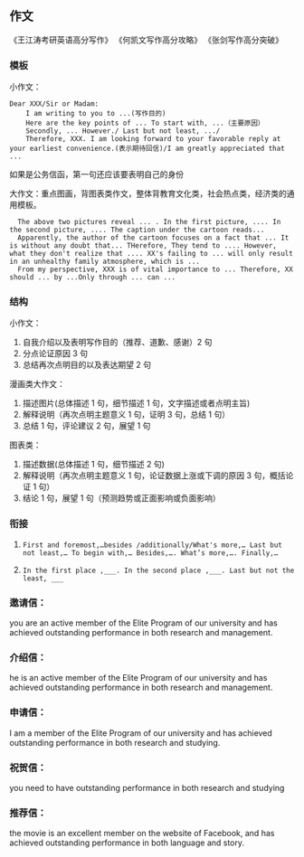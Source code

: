 ## 作文

《王江涛考研英语高分写作》
《何凯文写作高分攻略》
《张剑写作高分突破》

### 模板

小作文：

```
Dear XXX/Sir or Madam:
    I am writing to you to ...(写作目的)
    Here are the key points of ... To start with, ...（主要原因）
    Secondly, ... However./ Last but not least, .../
    Therefore, XXX. I am looking forward to your favorable reply at your earliest convenience.(表示期待回信)/I am greatly appreciated that ...

```

如果是公务信函，第一句还应该要表明自己的身份

大作文：重点图画，背图表类作文，整体背教育文化类，社会热点类，经济类的通用模板。

```
  The above two pictures reveal ... . In the first picture, .... In the second picture, .... The caption under the cartoon reads...
  Apparently, the author of the cartoon focuses on a fact that ... It is without any doubt that... THerefore, They tend to .... However, what they don't realize that .... XX's failing to ... will only result in an unhealthy family atmosphere, which is ...
  From my perspective, XXX is of vital importance to ... Therefore, XX should ... by ...Only through ... can ...
```

### 结构

小作文：

1. 自我介绍以及表明写作目的（推荐、道歉、感谢）2 句
2. 分点论证原因 3 句
3. 总结再次点明目的以及表达期望 2 句

漫画类大作文：

1. 描述图片(总体描述 1 句，细节描述 1 句，文字描述或者点明主旨)
2. 解释说明（再次点明主题意义 1 句，证明 3 句，总结 1 句）
3. 总结 1 句，评论建议 2 句，展望 1 句

图表类：

1. 描述数据(总体描述 1 句，细节描述 2 句)
1. 解释说明（再次点明主题意义 1 句，论证数据上涨或下调的原因 3 句，概括论证 1 句）
1. 结论 1 句，展望 1 句（预测趋势或正面影响或负面影响）

### 衔接

1. `First and foremost,…besides /additionally/What's more,… Last but not least,… To begin with,… Besides,…. What’s more,…. Finally,…`

2. `In the first place ,___. In the second place ,___. Last but not the least, ___`

### 邀请信：

you are an active member of the Elite Program of our university and has achieved outstanding performance in both research and management.

### 介绍信：

he is an active member of the Elite Program of our university and has achieved outstanding performance in both research and management.

### 申请信：

I am a member of the Elite Program of our university and has achieved outstanding performance in both research and studying.

### 祝贺信：

you need to have outstanding performance in both research and studying

### 推荐信：

the movie is an excellent member on the website of Facebook, and has achieved outstanding performance in both language and story.
